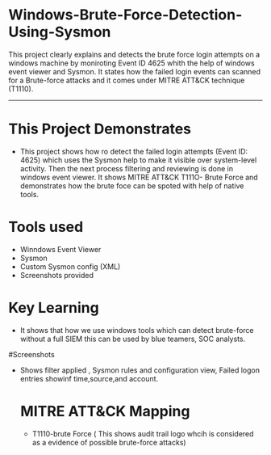 # Windows-Brute-Force-Detection-Using-Sysmon

This project clearly explains and detects the brute force login attempts on a windows machine by moniroting Event ID 4625 whith the help of windows event viewer and Sysmon. It states how the failed login events can scanned for a Brute-force attacks and it comes under MITRE ATT&CK technique (T1110).

--- 
# This Project Demonstrates

- This project shows how ro detect the failed login attempts (Event ID: 4625) which uses the Sysmon help to make it visible over system-level activity. Then the next process filtering and reviewing is done in windows event viewer. It shows MITRE ATT&CK T111O- Brute Force and demonstrates how the brute foce can be spoted with help of native tools.

# Tools used 
- Winndows Event Viewer
- Sysmon
- Custom Sysmon config (XML)
- Screenshots provided

# Key Learning 
- It shows that how we use windows tools which can detect brute-force without a full SIEM this can be used by blue teamers, SOC analysts.

#Screenshots

- Shows filter applied , Sysmon rules and configuration view, Failed logon entries showinf time,source,and account.

  # MITRE ATT&CK Mapping
  - T1110-brute Force ( This shows audit trail logo whcih is considered as a evidence of possible brute-force attacks)
